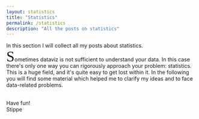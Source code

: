 ```yaml
---
layout: statistics
title: "Statistics"
permalink: /statistics
description: "All the posts on statistics"
---
```




<div class="emphbox">
In this section I will collect all my posts about statistics.
</div>

<span style="font-family:Zapfino;font-size:280%;line-height:36%">S</span>ometimes
dataviz is not sufficient to understand your data. In this case there's only one way you can rigorously approach your
problem: statistics.
<br>
This is a huge field, and it's quite easy to get lost within it. In the following you will find some material which helped me 
to clarify my ideas and to face data-related problems.

<br>
Have fun!

  <div id='autograph'>
          Stippe

  </div>
